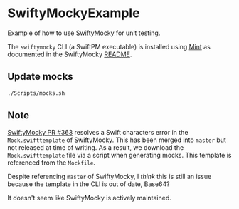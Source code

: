 # SwiftyMockyExample

Example of how to use [SwiftyMocky](https://github.com/MakeAWishFoundation/SwiftyMocky) for unit testing.

The `swiftymocky` CLI (a SwiftPM executable) is installed using [Mint](https://github.com/yonaskolb/Mint) as documented in the SwiftyMocky [README](https://github.com/MakeAWishFoundation/SwiftyMocky?tab=readme-ov-file#installation).

## Update mocks

```bash
./Scripts/mocks.sh
```

## Note

[SwiftyMocky PR #363](https://github.com/MakeAWishFoundation/SwiftyMocky/pull/363) resolves a Swift characters error in the `Mock.swifttemplate` of SwiftyMocky.
This has been merged into `master` but not released at time of writing.
As a result, we download the `Mock.swifttemplate` file via a script when generating mocks.
This template is referenced from the `Mockfile`.

Despite referencing `master` of SwiftyMocky, I _think_ this is still an issue because the template in the CLI is out of date, Base64?

It doesn't seem like SwiftyMocky is actively maintained.
